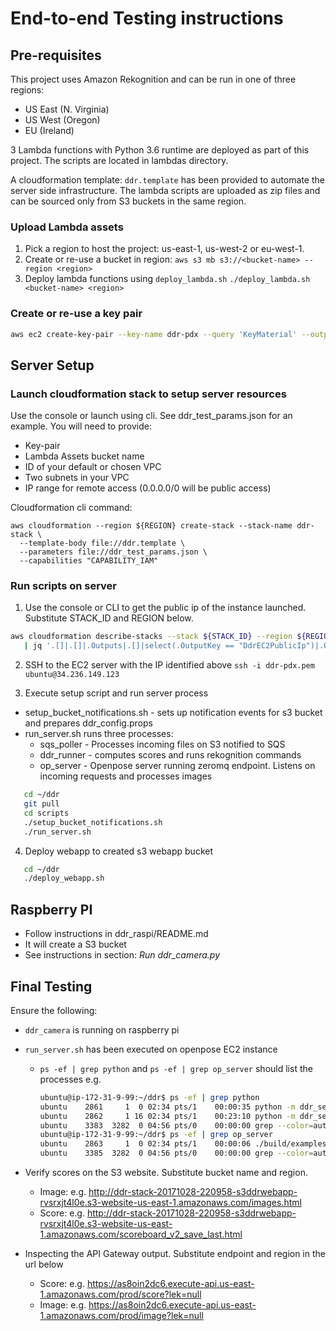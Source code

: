 # End-to-end Testing instructions

## Pre-requisites

This project uses Amazon Rekognition and can be run in one of three regions:
* US East (N. Virginia)
* US West (Oregon)
* EU (Ireland)

3 Lambda functions with Python 3.6 runtime are deployed as part of this project. 
The scripts are located in lambdas directory.

A cloudformation template: `ddr.template` has been provided to automate the server side infrastructure. 
The lambda scripts are uploaded as zip files and can be sourced only from S3 buckets in the same region.

### Upload Lambda assets
1. Pick a region to host the project: us-east-1, us-west-2 or eu-west-1.
2. Create or re-use a bucket in region: 
   `aws s3 mb s3://<bucket-name> --region <region>`
3. Deploy lambda functions using `deploy_lambda.sh`
   `./deploy_lambda.sh <bucket-name> <region>`

### Create or re-use a key pair
``` bash
aws ec2 create-key-pair --key-name ddr-pdx --query 'KeyMaterial' --output text > ~/.ssh/ddr-pdx.pem; chmod 600 ~/.ssh/ddr-pdx.pem
```

## Server Setup
   
### Launch cloudformation stack to setup server resources
Use the console or launch using cli. See ddr_test_params.json for an example. You will need to provide:
* Key-pair
* Lambda Assets bucket name
* ID of your default or chosen VPC
* Two subnets in your VPC
* IP range for remote access (0.0.0.0/0 will be public access)

Cloudformation cli command:

```
aws cloudformation --region ${REGION} create-stack --stack-name ddr-stack \
  --template-body file://ddr.template \
  --parameters file://ddr_test_params.json \
  --capabilities "CAPABILITY_IAM"
```   

### Run scripts on server
1. Use the console or CLI to get the public ip of the instance launched. Substitute STACK_ID and REGION below.

```bash
aws cloudformation describe-stacks --stack ${STACK_ID} --region ${REGION} \
   | jq '.[]|.[]|.Outputs|.[]|select(.OutputKey == "DdrEC2PublicIp")|.OutputValue'
```  

2. SSH to the EC2 server with the IP identified above
`ssh -i ddr-pdx.pem ubuntu@34.236.149.123`

3. Execute setup script and run server process
* setup_bucket_notifications.sh - sets up notification events for s3 bucket and prepares ddr_config.props
* run_server.sh runs three processes: 
  * sqs_poller - Processes incoming files on S3 notified to SQS
  * ddr_runner - computes scores and runs rekognition commands
  * op_server - Openpose server running zeromq endpoint. Listens on incoming requests and processes images
```bash
   cd ~/ddr
   git pull
   cd scripts
   ./setup_bucket_notifications.sh
   ./run_server.sh
```

4. Deploy webapp to created s3 webapp bucket
```bash
   cd ~/ddr
   ./deploy_webapp.sh
```
   
## Raspberry PI
* Follow instructions in ddr_raspi/README.md
* It will create a S3 bucket
* See instructions in section: *Run ddr_camera.py*

## Final Testing
Ensure the following:
* `ddr_camera` is running on raspberry pi
* `run_server.sh` has been executed on openpose EC2 instance
  * `ps -ef | grep python` and `ps -ef | grep op_server` should list the processes
  e.g.
      ```bash
      ubuntu@ip-172-31-9-99:~/ddr$ ps -ef | grep python
      ubuntu    2861     1  0 02:34 pts/1    00:00:35 python -m ddr_server.ddr_runner
      ubuntu    2862     1 16 02:34 pts/1    00:23:10 python -m ddr_server.sqs_poller
      ubuntu    3383  3282  0 04:56 pts/0    00:00:00 grep --color=auto python
      ubuntu@ip-172-31-9-99:~/ddr$ ps -ef | grep op_server
      ubuntu    2863     1  0 02:34 pts/1    00:00:06 ./build/examples/tutorial_pose/op_server.bin
      ubuntu    3385  3282  0 04:56 pts/0    00:00:00 grep --color=auto op_server
      ```
 
* Verify scores on the S3 website. Substitute bucket name and region.
  * Image: e.g. http://ddr-stack-20171028-220958-s3ddrwebapp-rvsrxjt4l0e.s3-website-us-east-1.amazonaws.com/images.html
  * Score: e.g. http://ddr-stack-20171028-220958-s3ddrwebapp-rvsrxjt4l0e.s3-website-us-east-1.amazonaws.com/scoreboard_v2_save_last.html
  
* Inspecting the API Gateway output. Substitute endpoint and region in the url below
  * Score: e.g. https://as8oin2dc6.execute-api.us-east-1.amazonaws.com/prod/score?lek=null
  * Image: e.g. https://as8oin2dc6.execute-api.us-east-1.amazonaws.com/prod/image?lek=null
  
